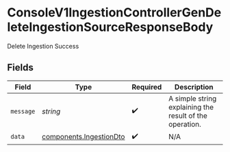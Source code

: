 # ConsoleV1IngestionControllerGenDeleteIngestionSourceResponseBody

Delete Ingestion Success


## Fields

| Field                                                              | Type                                                               | Required                                                           | Description                                                        |
| ------------------------------------------------------------------ | ------------------------------------------------------------------ | ------------------------------------------------------------------ | ------------------------------------------------------------------ |
| `message`                                                          | *string*                                                           | :heavy_check_mark:                                                 | A simple string explaining the result of the operation.            |
| `data`                                                             | [components.IngestionDto](../../models/components/ingestiondto.md) | :heavy_check_mark:                                                 | N/A                                                                |